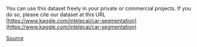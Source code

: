 
You can use this dataset freely in your private or commercial projects. If you do so, please cite our dataset at this URL [https://www.kaggle.com/intelecai/car-segmentation](https://www.kaggle.com/intelecai/car-segmentation)

[Source](https://www.kaggle.com/datasets/intelecai/car-segmentation)
